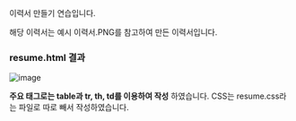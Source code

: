 이력서 만들기 연습입니다.

해당 이력서는 예시 이력서.PNG를 참고하여 만든 이력서입니다.

<h3>resume.html 결과</h3>

![image](https://user-images.githubusercontent.com/44182633/163672975-1f0e688f-10c5-4870-beef-4fc1c006b321.png)

  
<b>주요 태그로는 table과 tr, th, td를 이용하여 작성</b> 하였습니다.
CSS는 resume.css라는 파일로 따로 빼서 작성하였습니다.
